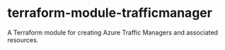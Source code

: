 # terraform-module-trafficmanager
A Terraform module for creating Azure Traffic Managers and associated resources.
